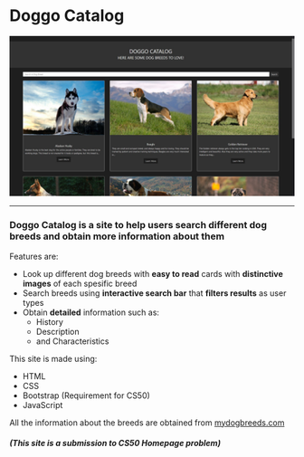 # Doggo Catalog

![Site Preview](./doggo-images/readme-ss.jpg)

---

### Doggo Catalog is a site to help users search different dog breeds and obtain more information about them

Features are:
* Look up different dog breeds with **easy to read** cards with **distinctive images** of each spesific breed
* Search breeds using **interactive search bar** that **filters results** as user types
* Obtain **detailed** information such as:
    * History
    * Description
    * and Characteristics

This site is made using:
* HTML
* CSS
* Bootstrap (Requirement for CS50)
* JavaScript

All the information about the breeds are obtained from [mydogbreeds.com](https://www.mydogbreeds.com)

##### (This site is a submission to CS50 Homepage problem)